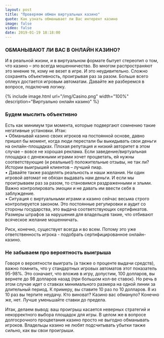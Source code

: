 ```yaml
---
layout: post
title: "Проверяем обман виртуальных казино"
quote: Как узнать обманывает ли Вас интерент казино
image: false
video: false
date: 2019-01-19 18:18:00
---
```


### ОБМАНЫВАЮТ ЛИ ВАС В ОНЛАЙН КАЗИНО?

И в реальной жизни, и в виртуальном формате бытует стереотип о том, что казино – это всегда мошенничество. Во многом распространяют это мнение те, кому не везет в игре. И это неудивительно. Сложно сохранять объективность, проигрывая раз за разом. Больше всего оплеух достается игровым автоматам. Давайте же разберемся в вопросе, подключив логику.

{% include image.html url="/img/Casino.png" width="100%" description="Виртуально онлайн казино" %}

### Будем мыслить объективно 

Есть как минимум три момента, которые подвергают сомнению такие негативные установки. Итак:
<br>• Обманывай казино своих игроков на постоянной основе, давно пришел бы момент, когда люди перестали бы выкидывать свои деньги на онлайн-площадках. Плохая репутация и низкий авторитет в этом случае – вовсе не хорошая реклама. Если заведение/виртуальная площадка с денежными играми хочет процветать, ей нужны соответствующие (и реальные!) положительные отзывы, не так ли? Истории выигрышей клиентов – лучший пиар.
<br>• Давайте также разделять реальность и наши желания. Ни один игровой автомат не обязан выдавать нам деньги. И если мы проигрываем раз за разом, то становимся раздраженными и злыми. Важно контролировать эмоции и не давать им ввести себя в заблуждение.
<br>• Ситуация с виртуальными играми и казино сейчас весьма строго контролируется законом. Это постоянные регулировки и аудит со стороны государства, это выдача соответствующих сертификатов. Размеры штрафов за нарушения для владельцев такие, что отбивают всяческое желание мошенничать. 

Риск, конечно, существует всегда и во всем. Потому это уже ответственность игрока - подобрать сертифицированное онлайн-казино. 

### Не забываем про вероятность выигрыша

Говоря о вероятности выиграть (а также о проценте выдачи средств), важно помнить, что у стандартных игровых автоматов этот показатель 95-98%. Это означает, что вложив в игру, допустим, 100 долларов, вы вернете до 98 долларов назад (при большом кол-ве ставок). Но речь в этом случае идет о ставках минимального размера на одной линии за длительный период. К примеру, вы ставите 10 раз по 10 долларов. 8 из 10 раз вы терпите неудачу. Кто виноват? Казино вас обмануло? Конечно же, нет. Лучше уменьшайте ставки до предела.

Итак, делаем вывод: ваш проигрыш касается неверных стратегий и некорректного выбора площадок для игры. В целом же в вопросе долгосрочного процветания казино просто не выгодно обманывать игроков. Владельцы казино не любят подсчитывать убытки также сильно, как вы свои проигрыши. 
